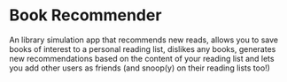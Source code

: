 # Book Recommender

An library simulation app that recommends new reads, allows you to save books of interest to a personal reading list, dislikes any books, generates new recommendations based on the content of your reading list and lets you add other users as friends (and snoop(y) on their reading lists too!)
